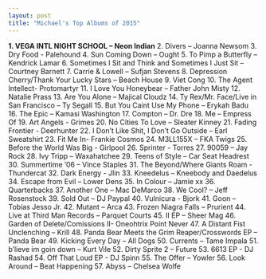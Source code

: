 ```yaml
---
layout: post
title: "Michael's Top Albums of 2015"
---
```


<strong>1. VEGA INTL NIGHT SCHOOL – Neon Indian</strong>
2. Divers – Joanna Newsom
3. Dry Food - Palehound
4. Sun Coming Down – Ought
5. To Pimp a Butterfly – Kendrick Lamar
6. Sometimes I Sit and Think and Sometimes I Just Sit – Courtney Barnett
7. Carrie & Lowell – Sufjan Stevens
8. Depression Cherry/Thank Your Lucky Stars – Beach House
9. Viet Cong
10. The Agent Intellect- Protomartyr
11. I Love You Honeybear – Father John Misty
12. Natalie Prass
13. Are You Alone – Majical Cloudz
14. Ty Rex/Mr. Face/Live in San Francisco – Ty Segall
15. But You Caint Use My Phone – Erykah Badu
16. The Epic – Kamasi Washington
17. Compton – Dr. Dre
18. Me – Empress Of
19. Art Angels - Grimes
20. No Cities To Love – Sleater Kinney
21. Fading Frontier - Deerhunter
22. I Don’t Like Shit, I Don’t Go Outside – Earl Sweatshirt
23. Fit Me In- Frankie Cosmos
24. M3LL155X – FKA Twigs
25. Before the World Was Big - Girlpool
26. Sprinter - Torres
27. 90059 – Jay Rock
28. Ivy Tripp – Waxahatchee
29. Teens of Style – Car Seat Headrest
30. Summertime ’06 – Vince Staples
31. The Beyond/Where Giants Roam - Thundercat
32. Dark Energy - Jlin
33. Kneedelus – Kneebody and Daedelus
34. Escape from Evil – Lower Dens
35. In Colour – Jamie xx
36. Quarterbacks
37. Another One – Mac DeMarco
38. We Cool? – Jeff Rosenstock
39. Sold Out – DJ Paypal
40. Vulnicura - Bjork
41. Goon – Tobias Jesso Jr.
42. Mutant – Arca 
43. Frozen Niagra Falls – Prurient
44. Live at Third Man Records – Parquet Courts
45. II EP – Sheer Mag
46. Garden of Delete/Comissions II- Oneohtrix Point Never
47. A Distant Fist Unclenching – Krill
48. Panda Bear Meets the Grim Reaper/Crosswords EP – Panda Bear
49. Kicking Every Day – All Dogs
50. Currents – Tame Impala
51. b’lieve im goin down – Kurt Vile
52. Dirty Sprite 2 – Future
53. 6613 EP - DJ Rashad
54. Off That Loud EP - DJ Spinn 
55. The Offer – Yowler
56. Look Around – Beat Happening
57. Abyss – Chelsea Wolfe
